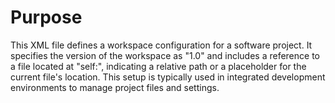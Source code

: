 # Purpose
This XML file defines a workspace configuration for a software project. It specifies the version of the workspace as "1.0" and includes a reference to a file located at "self:", indicating a relative path or a placeholder for the current file's location. This setup is typically used in integrated development environments to manage project files and settings.

